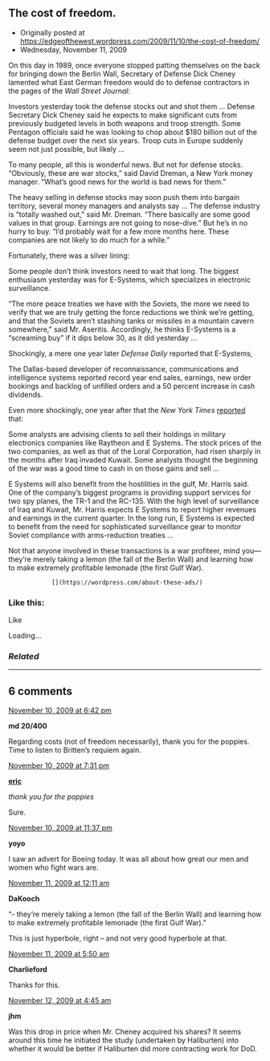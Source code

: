 ## The cost of freedom.

 * Originally posted at https://edgeofthewest.wordpress.com/2009/11/10/the-cost-of-freedom/
 * Wednesday, November 11, 2009

On this day in 1989, once everyone stopped patting themselves on the back for bringing down the Berlin Wall, Secretary of Defense Dick Cheney lamented what East German freedom would do to defense contractors in the pages of the _Wall Street Journal_:


Investors yesterday took the defense stocks out and shot them … Defense Secretary Dick Cheney said he expects to make significant cuts from previously budgeted levels in both weapons and troop strength. Some Pentagon officials said he was looking to chop about $180 billion out of the defense budget over the next six years. Troop cuts in Europe suddenly seem not just possible, but likely …

To many people, all this is wonderful news. But not for defense stocks. “Obviously, these are war stocks,” said David Dreman, a New York money manager. “What’s good news for the world is bad news for them.”

The heavy selling in defense stocks may soon push them into bargain territory, several money managers and analysts say … The defense industry is “totally washed out,” said Mr. Dreman. “There basically are some good values in that group. Earnings are not going to nose-dive.” But he’s in no hurry to buy. “I’d probably wait for a few more months here. These companies are not likely to do much for a while.”

Fortunately, there was a silver lining:

Some people don’t think investors need to wait that long. The biggest enthusiasm yesterday was for E-Systems, which specializes in electronic surveillance.

“The more peace treaties we have with the Soviets, the more we need to verify that we are truly getting the force reductions we think we’re getting, and that the Soviets aren’t stashing tanks or missiles in a mountain cavern somewhere,” said Mr. Aseritis. Accordingly, he thinks E-Systems is a “screaming buy” if it dips below 30, as it did yesterday …

Shockingly, a mere one year later _Defense Daily_ reported that E-Systems,

The Dallas-based developer of reconnaissance, communications and intelligence systems reported record year end sales, earnings, new order bookings and backlog of unfilled orders and a 50 percent increase in cash dividends.

Even more shockingly, one year after that the _New York Times_ [reported](http://www.nytimes.com/1991/01/21/business/market-place-short-term-lift-for-arms-stocks.html) that:

Some analysts are advising clients to sell their holdings in military electronics companies like Raytheon and E Systems. The stock prices of the two companies, as well as that of the Loral Corporation, had risen sharply in the months after Iraq invaded Kuwait. Some analysts thought the beginning of the war was a good time to cash in on those gains and sell …

E Systems will also benefit from the hostilities in the gulf, Mr. Harris said. One of the company’s biggest programs is providing support services for two spy planes, the TR-1 and the RC-135. With the high level of surveillance of Iraq and Kuwait, Mr. Harris expects E Systems to report higher revenues and earnings in the current quarter. In the long run, E Systems is expected to benefit from the need for sophisticated surveillance gear to monitor Soviet compliance with arms-reduction treaties …

Not that anyone involved in these transactions is a war profiteer, mind you—they’re merely taking a lemon (the fall of the Berlin Wall) and learning how to make extremely profitable lemonade (the first Gulf War).

		

			

				[](https://wordpress.com/about-these-ads/)
				

					
				

			

		

### Like this:

Like

 
Loading...

[]()

### _Related_

	

* * *

		

## 6 comments

		

	

		

[November 10, 2009 at 6:42 pm](https://edgeofthewest.wordpress.com/2009/11/10/the-cost-of-freedom/#comment-55205)

**md 20/400**

					

		

Regarding costs (not of freedom necessarily), thank you for the poppies.  Time to listen to Britten’s requiem again.

		

		

						

	

	

		

[November 10, 2009 at 7:31 pm](https://edgeofthewest.wordpress.com/2009/11/10/the-cost-of-freedom/#comment-55206)

**[eric](https://edgeofthewest.wordpress.com/)**

					

		

_thank you for the poppies_

Sure.

		

		

						

	

	

		

[November 10, 2009 at 11:37 pm](https://edgeofthewest.wordpress.com/2009/11/10/the-cost-of-freedom/#comment-55209)

**yoyo**

					

		

I saw an advert for Boeing today. It was all about how great our men and women who fight wars are.

		

		

						

	

	

		

[November 11, 2009 at 12:11 am](https://edgeofthewest.wordpress.com/2009/11/10/the-cost-of-freedom/#comment-55210)

**DaKooch**

					

		

“- they’re merely taking a lemon (the fall of the Berlin Wall) and learning how to make extremely profitable lemonade (the first Gulf War).”

This is just hyperbole, right – and not very good hyperbole at that.

		

		

						

	

	

		

[November 11, 2009 at 5:50 am](https://edgeofthewest.wordpress.com/2009/11/10/the-cost-of-freedom/#comment-55217)

**Charlieford**

					

		

Thanks for this.

		

		

						

	

	

		

[November 12, 2009 at 4:45 am](https://edgeofthewest.wordpress.com/2009/11/10/the-cost-of-freedom/#comment-55258)

**jhm**

					

		

Was this drop in price when Mr. Cheney acquired his shares?  It seems around this time he initiated the study (undertaken by Haliburten) into whether it would be better if Haliburten did more contracting work for DoD.

		

		

						

	

	

		

		

	

	  
